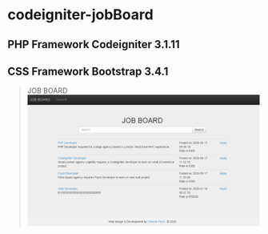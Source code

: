 # codeigniter-jobBoard

## PHP Framework Codeigniter 3.1.11

## CSS Framework Bootstrap 3.4.1

>JOB BOARD
![Job Board](https://github.com/chechepech/codeigniter-jobBoard/blob/master/jobBoard.PNG)
